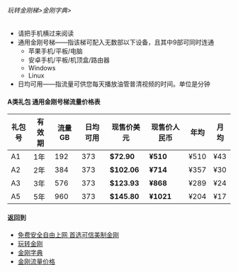###### 玩转金刚梯>金刚字典>

- 请把手机横过来阅读
- 通用金刚号梯——指该梯可配入无数部以下设备，且其中9部可同时连通
  - 苹果手机/平板/电脑
  - 安卓手机/平板/机顶盒/路由器
  - Windows
  - Linux
- 日均可用——指流量可供您每天播放油管普清视频的时间。单位是分钟

#### A类礼包 通用金刚号梯流量价格表

|礼包号|有效期    |流量 GB |日均可用|现售价美元|现售价人民币|年均  |月均  |
|-----|---------|-------|--------------|------|-------|-----|-----|
|A1   |1年	|192	|373 	 | <strong> $72.90	| <strong>¥510 	 |¥510	|¥43	|																	
|A2   |2年	|384	|373 	 | <strong> $102.06	| <strong>¥714 	 |¥357	|¥30	|																	
|A3   |3年	|576	|373 	 | <strong> $123.93	| <strong>¥868 	 |¥289	|¥24	|																	
|A5   |5年	|960	|373 	 | <strong> $145.80	| <strong>¥1021  |¥204	|¥17	|																	

#### 返回到
- [免费安全自由上网 首选可信美制金刚](https://github.com/a2zitpro/web/blob/master/%E5%BE%80%E5%90%8E%E7%BF%BB.md)
- [玩转金刚](https://github.com/a2zitpro/web/blob/master/LadderFree/A.md)
- [金刚字典](https://github.com/a2zitpro/web/blob/master/LadderFree/kkDictionary/KKDictionary.md)
- [金刚流量价格](https://github.com/a2zitpro/web/blob/master/LadderFree/kkDictionary/Price/KKDTPrice.md)


